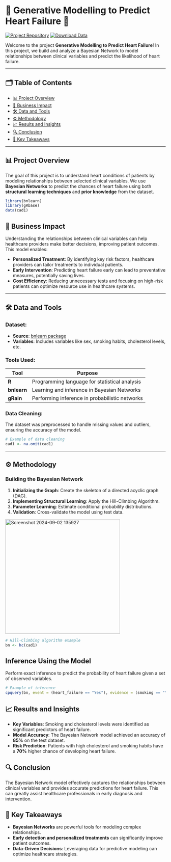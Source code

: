 # 🌟 **Generative Modelling to Predict Heart Failure** 🌟

[![Project Repository](https://img.shields.io/badge/🔗-Visit%20Repository-blue)](your_repository_link_here)
[![Download Data](https://img.shields.io/badge/💾-Download%20Dataset-green)](your_data_source_link_here)

Welcome to the project **Generative Modelling to Predict Heart Failure**! In this project, we build and analyze a Bayesian Network to model relationships between clinical variables and predict the likelihood of heart failure.

---

## 🗂 **Table of Contents**

- [📊 Project Overview](#-project-overview)
- [💼 Business Impact](#-business-impact)
- [🛠 Data and Tools](#-data-and-tools)
- [⚙️ Methodology](#-methodology)
- [📈 Results and Insights](#-results-and-insights)
- [🔍 Conclusion](#-conclusion)
- [🚀 Key Takeaways](#-key-takeaways)

---

## 📊 **Project Overview**

The goal of this project is to understand heart conditions of patients by modeling relationships between selected clinical variables. We use **Bayesian Networks** to predict the chances of heart failure using both **structural learning techniques** and **prior knowledge** from the dataset.

```r
library(bnlearn)
library(gRbase)
data(cad1)
```

## 💼 **Business Impact**

Understanding the relationships between clinical variables can help healthcare providers make better decisions, improving patient outcomes. This model enables:

- **Personalized Treatment**: By identifying key risk factors, healthcare providers can tailor treatments to individual patients.
- **Early Intervention**: Predicting heart failure early can lead to preventative measures, potentially saving lives.
- **Cost Efficiency**: Reducing unnecessary tests and focusing on high-risk patients can optimize resource use in healthcare systems.

---

## 🛠 **Data and Tools**

### **Dataset:**
- **Source**: [bnlearn package](https://www.bnlearn.com/documentation/man/cad1/)
- **Variables**: Includes variables like sex, smoking habits, cholesterol levels, etc.

### **Tools Used:**

| Tool        | Purpose                                      |
|-------------|----------------------------------------------|
| **R**       | Programming language for statistical analysis |
| **bnlearn** | Learning and inference in Bayesian Networks  |
| **gRain**   | Performing inference in probabilistic networks |

### **Data Cleaning:**

The dataset was preprocessed to handle missing values and outliers, ensuring the accuracy of the model.

```r
# Example of data cleaning
cad1 <- na.omit(cad1)
```
---

## ⚙️ **Methodology**

### **Building the Bayesian Network**

1. **Initializing the Graph**: Create the skeleton of a directed acyclic graph (DAG).
2. **Implementing Structural Learning**: Apply the Hill-Climbing Algorithm.
3. **Parameter Learning**: Estimate conditional probability distributions.
4. **Validation**: Cross-validate the model using test data.

<img width="360" alt="Screenshot 2024-09-02 135927" src="https://github.com/user-attachments/assets/80934ade-d0ea-4c14-95b8-cea099145a3e">

```r
# Hill-Climbing algorithm example
bn <- hc(cad1)
```

## Inference Using the Model
Perform exact inference to predict the probability of heart failure given a set of observed variables.

```r
# Example of inference
cpquery(bn, event = (heart_failure == "Yes"), evidence = (smoking == "Yes"))
```

## 📈 **Results and Insights**

- **Key Variables**: Smoking and cholesterol levels were identified as significant predictors of heart failure.
- **Model Accuracy**: The Bayesian Network model achieved an accuracy of **85%** on the test dataset.
- **Risk Prediction**: Patients with high cholesterol and smoking habits have a **70%** higher chance of developing heart failure.

## 🔍 **Conclusion**

The Bayesian Network model effectively captures the relationships between clinical variables and provides accurate predictions for heart failure. This can greatly assist healthcare professionals in early diagnosis and intervention.

## 🚀 **Key Takeaways**

- **Bayesian Networks** are powerful tools for modeling complex relationships.
- **Early detection and personalized treatments** can significantly improve patient outcomes.
- **Data-Driven Decisions**: Leveraging data for predictive modeling can optimize healthcare strategies.
